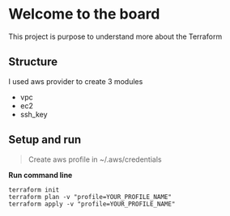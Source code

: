 # Welcome to the board
This project is purpose to understand more about the Terraform
## Structure
I used aws provider to create 3 modules
  - vpc
  - ec2
  - ssh_key
## Setup and run

  > Create aws profile in ~/.aws/credentials

  **Run command line**
  ```
  terraform init
  terraform plan -v "profile=YOUR_PROFILE_NAME"
  terraform apply -v "profile=YOUR_PROFILE_NAME"
  ```
